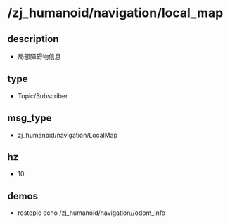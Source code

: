 ﻿# /zj_humanoid/navigation/local_map

## description
- 局部障碍物信息

## type
- Topic/Subscriber

## msg_type
- zj_humanoid/navigation/LocalMap

## hz
- 10

## demos
- rostopic echo /zj_humanoid/navigation//odom_info

